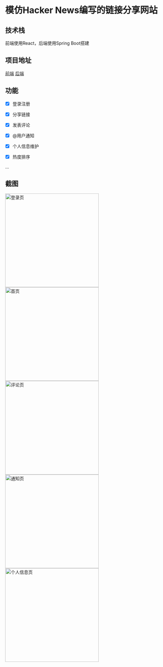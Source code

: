 # 模仿Hacker News编写的链接分享网站

## 技术栈
前端使用React，后端使用Spring Boot搭建

## 项目地址
[前端](https://github.com/zijian-z/web-share-react)
[后端](https://github.com/zijian-z/web-share)

## 功能
- [x] 登录注册
- [x] 分享链接
- [x] 发表评论
- [x] @用户通知
- [x] 个人信息维护
- [x] 热度排序


...

## 截图
<kbd>
<img src="https://raw.githubusercontent.com/zijian-z/cdn/main/login.png" alt="登录页" width="300"/>
</kbd>
<kbd>
<img src="https://raw.githubusercontent.com/zijian-z/cdn/main/index2.png" alt="首页" width="300"/>
</kbd>
<kbd>
<img src="https://raw.githubusercontent.com/zijian-z/cdn/main/share2.png" alt="评论页" width="300"/>
</kbd>
<kbd>
<img src="https://raw.githubusercontent.com/zijian-z/cdn/main/notify.png" alt="通知页" width="300"/>
</kbd>
<kbd>
<img src="https://raw.githubusercontent.com/zijian-z/cdn/main/profile.png" alt="个人信息页" width="300"/>
</kbd>
